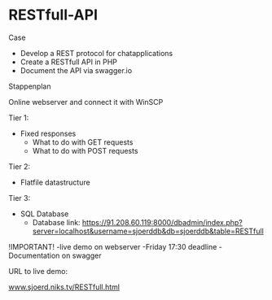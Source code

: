 # RESTfull-API


Case
- Develop a REST protocol for chatapplications
- Create a RESTfull API in PHP
- Document the API via swagger.io

Stappenplan

Online webserver and connect it with WinSCP

Tier 1:
- Fixed responses
    - What to do with GET requests
    - What to do with POST requests

Tier 2:
- Flatfile datastructure

Tier 3:
- SQL Database
    - Database link: 
    https://91.208.60.119:8000/dbadmin/index.php?server=localhost&username=sjoerddb&db=sjoerddb&table=RESTfull

!IMPORTANT!
    -live demo on webserver
    -Friday 17:30 deadline
    -Documentation on swagger
    
    
URL to live demo:

www.sjoerd.niks.tv/RESTfull.html
